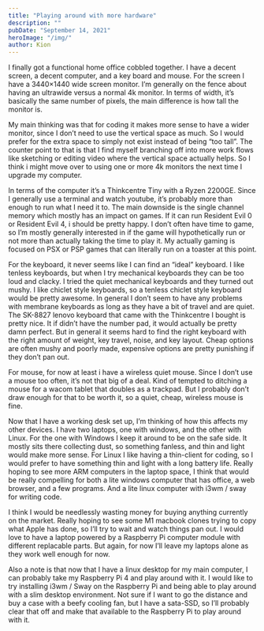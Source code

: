 ```yaml
---
title: "Playing around with more hardware"
description: ""
pubDate: "September 14, 2021"
heroImage: "/img/"
author: Kion
---
```


I finally got a functional home office cobbled together. I have a decent screen, a decent computer, and a key board and mouse. For the screen I have a 3440×1440 wide screen monitor. I’m generally on the fence about having an ultrawide versus a normal 4k monitor. In terms of width, it’s basically the same number of pixels, the main difference is how tall the monitor is.

My main thinking was that for coding it makes more sense to have a wider monitor, since I don’t need to use the vertical space as much. So I would prefer for the extra space to simply not exist instead of being “too tall”. The counter point to that is that I find myself branching off into more work flows like sketching or editing video where the vertical space actually helps. So I think i might move over to using one or more 4k monitors the next time I upgrade my computer.

In terms of the computer it’s a Thinkcentre Tiny with a Ryzen 2200GE. Since I generally use a terminal and watch youtube, it’s probably more than enough to run what I need it to. The main downside is the single channel memory which mostly has an impact on games. If it can run Resident Evil 0 or Resident Evil 4, i should be pretty happy. I don’t often have time to game, so I’m mostly generally interested in if the game will hypothetically run or not more than actually taking the time to play it. My actually gaming is focused on PSX or PSP games that can literally run on a toaster at this point.

For the keyboard, it never seems like I can find an “ideal” keyboard. I like tenless keyboards, but when I try mechanical keyboards they can be too loud and clacky. I tried the quiet mechanical keyboards and they turned out mushy. I like chiclet style keyboards, so a tenless chiclet style keyboard would be pretty awesome. In general I don’t seem to have any problems with membrane keyboards as long as they have a bit of travel and are quiet. The SK-8827 lenovo keyboard that came with the Thinkcentre I bought is pretty nice. It if didn’t have the number pad, it would actually be pretty damn perfect. But in general it seems hard to find the right keyboard with the right amount of weight, key travel, noise, and key layout. Cheap options are often mushy and poorly made, expensive options are pretty punishing if they don’t pan out.

For mouse, for now at least i have a wireless quiet mouse. Since I don’t use a mouse too often, it’s not that big of a deal. Kind of tempted to ditching a mouse for a wacom tablet that doubles as a trackpad. But I probably don’t draw enough for that to be worth it, so a quiet, cheap, wireless mouse is fine.

Now that I have a working desk set up, I’m thinking of how this affects my other devices. I have two laptops, one with windows, and the other with Linux. For the one with Windows I keep it around to be on the safe side. It mostly sits there collecting dust, so something fanless, and thin and light would make more sense. For Linux I like having a thin-client for coding, so I would prefer to have something thin and light with a long battery life. Really hoping to see more ARM computers in the laptop space, I think that would be really compelling for both a lite windows computer that has office, a web browser, and a few programs. And a lite linux computer with i3wm / sway for writing code.

I think I would be needlessly wasting money for buying anything currently on the market. Really hoping to see some M1 macbook clones trying to copy what Apple has done, so I’ll try to wait and watch things pan out. I would love to have a laptop powered by a Raspberry Pi computer module with different replacable parts. But again, for now I’ll leave my laptops alone as they work well enough for now.

Also a note is that now that I have a linux desktop for my main computer, I can probably take my Raspberry Pi 4 and play around with it. I would like to try installing i3wm / Sway on the Raspberry Pi and being able to play around with a slim desktop environment. Not sure if I want to go the distance and buy a case with a beefy cooling fan, but I have a sata-SSD, so I’ll probably clear that off and make that available to the Raspberry Pi to play around with it.